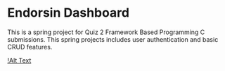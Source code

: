 # Endorsin Dashboard

This is a spring project for Quiz 2 Framework Based Programming C submissions. This spring projects includes user authentication and basic CRUD features.

[!Alt Text](image/login.png?raw=true "Title")
